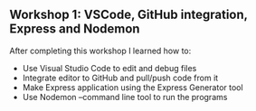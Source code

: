 ## Workshop 1: VSCode, GitHub integration, Express and Nodemon

After completing this workshop I learned how to:

- Use Visual Studio Code to edit and debug files
- Integrate editor to GitHub and pull/push code from it
- Make Express application using the Express Generator tool
- Use Nodemon –command line tool to run the programs
